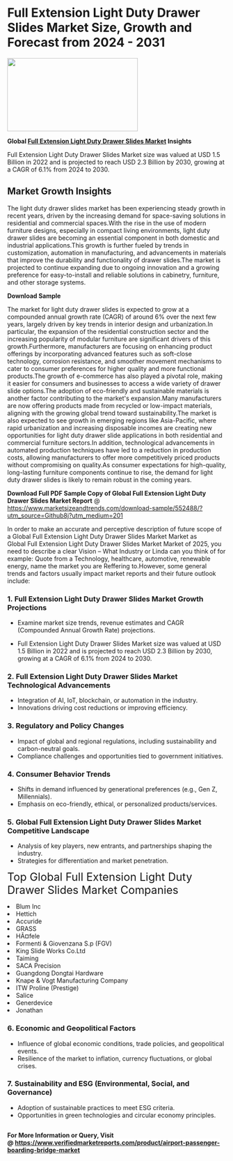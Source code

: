 <H1>Full Extension Light Duty Drawer Slides Market Size, Growth and Forecast from 2024 - 2031</H1><img class="aligncenter size-medium wp-image-584254" src="https://thirdeyenews.in/wp-content/uploads/2024/09/Global-Market-Research-300x168.jpeg" alt="" width="300" height="168" /><p><strong>Global&nbsp;<a href="https://www.marketsizeandtrends.com/download-sample/552488/?utm_source=Github8j?utm_medium=201">Full Extension Light Duty Drawer Slides Market</a> Insights</strong></p><p>Full Extension Light Duty Drawer Slides Market size was valued at USD 1.5 Billion in 2022 and is projected to reach USD 2.3 Billion by 2030, growing at a CAGR of 6.1% from 2024 to 2030.</p><p><h2>Market Growth Insights</h2> <p>The light duty drawer slides market has been experiencing steady growth in recent years, driven by the increasing demand for space-saving solutions in residential and commercial spaces.With the rise in the use of modern furniture designs, especially in compact living environments, light duty drawer slides are becoming an essential component in both domestic and industrial applications.This growth is further fueled by trends in customization, automation in manufacturing, and advancements in materials that improve the durability and functionality of drawer slides.The market is projected to continue expanding due to ongoing innovation and a growing preference for easy-to-install and reliable solutions in cabinetry, furniture, and other storage systems.</p> <p><strong>Download Sample</strong></p> <p>The market for light duty drawer slides is expected to grow at a compounded annual growth rate (CAGR) of around 6% over the next few years, largely driven by key trends in interior design and urbanization.In particular, the expansion of the residential construction sector and the increasing popularity of modular furniture are significant drivers of this growth.Furthermore, manufacturers are focusing on enhancing product offerings by incorporating advanced features such as soft-close technology, corrosion resistance, and smoother movement mechanisms to cater to consumer preferences for higher quality and more functional products.The growth of e-commerce has also played a pivotal role, making it easier for consumers and businesses to access a wide variety of drawer slide options.The adoption of eco-friendly and sustainable materials is another factor contributing to the market's expansion.Many manufacturers are now offering products made from recycled or low-impact materials, aligning with the growing global trend toward sustainability.The market is also expected to see growth in emerging regions like Asia-Pacific, where rapid urbanization and increasing disposable incomes are creating new opportunities for light duty drawer slide applications in both residential and commercial furniture sectors.In addition, technological advancements in automated production techniques have led to a reduction in production costs, allowing manufacturers to offer more competitively priced products without compromising on quality.As consumer expectations for high-quality, long-lasting furniture components continue to rise, the demand for light duty drawer slides is likely to remain robust in the coming years.<p><span class=""><strong>Download Full PDF Sample Copy of Global Full Extension Light Duty Drawer Slides Market Report</strong> @ <a href="https://www.marketsizeandtrends.com/download-sample/552488/?utm_source=Github8j?utm_medium=201" target="_blank">https://www.marketsizeandtrends.com/download-sample/552488/?utm_source=Github8j?utm_medium=201</a></span></p><p>In order to make an accurate and perceptive description of future scope of a Global&nbsp;Full Extension Light Duty Drawer Slides Market Market as Global&nbsp;Full Extension Light Duty Drawer Slides Market Market of 2025, you need to describe a clear Vision &ndash; What Industry or Linda can you think of for example: Quote from a Technology, healthcare, automotive, renewable energy, name the market you are Reffering to.However, some general trends and factors usually impact market reports and their future outlook include:</p><h3>1.&nbsp;<strong>Full Extension Light Duty Drawer Slides Market Growth Projections</strong></h3><ul><li>Examine market size trends, revenue estimates and CAGR (Compounded Annual Growth Rate) projections.</li><li><p>Full Extension Light Duty Drawer Slides Market size was valued at USD 1.5 Billion in 2022 and is projected to reach USD 2.3 Billion by 2030, growing at a CAGR of 6.1% from 2024 to 2030.</p></li></ul><h3>2.&nbsp;<strong>Full Extension Light Duty Drawer Slides Market Technological Advancements</strong></h3><ul><li>Integration of AI, IoT, blockchain, or automation in the industry.</li><li>Innovations driving cost reductions or improving efficiency.</li></ul><h3>3.&nbsp;<strong>Regulatory and Policy Changes</strong></h3><ul><li>Impact of global and regional regulations, including sustainability and carbon-neutral goals.</li><li>Compliance challenges and opportunities tied to government initiatives.</li></ul><h3>4.&nbsp;<strong>Consumer Behavior Trends</strong></h3><ul><li>Shifts in demand influenced by generational preferences (e.g., Gen Z, Millennials).</li><li>Emphasis on eco-friendly, ethical, or personalized products/services.</li></ul><h3>5.&nbsp;<strong>Global Full Extension Light Duty Drawer Slides Market Competitive Landscape</strong></h3><ul><li>Analysis of key players, new entrants, and partnerships shaping the industry.</li><li>Strategies for differentiation and market penetration.</li></ul><p data-pm-slice="1 1 []"><span style="color: inherit; font-family: inherit; font-size: 25px;">Top Global Full Extension Light Duty Drawer Slides Market Companies</span></p><div class="" data-test-id=""><p><li>Blum Inc</li><li> Hettich</li><li> Accuride</li><li> GRASS</li><li> HÃ¤fele</li><li> Formenti & Giovenzana S.p (FGV)</li><li> King Slide Works Co.Ltd</li><li> Taiming</li><li> SACA Precision</li><li> Guangdong Dongtai Hardware</li><li> Knape & Vogt Manufacturing Company</li><li> ITW Proline (Prestige)</li><li> Salice</li><li> Generdevice</li><li> Jonathan</li></p></div><h3>6.&nbsp;<strong>Economic and Geopolitical Factors</strong></h3><ul><li>Influence of global economic conditions, trade policies, and geopolitical events.</li><li>Resilience of the market to inflation, currency fluctuations, or global crises.</li></ul><h3>7.&nbsp;<strong>Sustainability and ESG (Environmental, Social, and Governance)</strong></h3><ul><li>Adoption of sustainable practices to meet ESG criteria.</li><li>Opportunities in green technologies and circular economy principles.</li></ul><h2><strong style="font-size: 14px;">For More Information or Query, Visit @&nbsp;</strong><a style="background-color: #ffffff; font-size: 14px;" href="https://www.marketsizeandtrends.com/report/full-extension-light-duty-drawer-slides-market/" target="_blank">https://www.verifiedmarketreports.com/product/airport-passenger-boarding-bridge-market</a></h2>